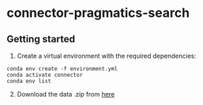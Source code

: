 # connector-pragmatics-search

## Getting started

1. Create a virtual environment with the required dependencies:

```
conda env create -f environment.yml
conda activate connector
conda env list
```

2. Download the data .zip from [here]()
